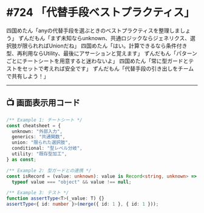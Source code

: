 # #724 「代替手段ベストプラクティス」

四国めたん「anyの代替手段を選ぶときのベストプラクティスを整理しましょう」
ずんだもん「まず未知ならunknown、共通ロジックならジェネリクス、選択肢が限られればUnionだね」
四国めたん「はい。計算できるなら条件付き型、再利用ならUtility、最後にアサーションと覚えます」
ずんだもん「パターンごとにチートシートを用意すると迷わないよ」
四国めたん「常に型ガードとテストをセットで考えれば安全です」
ずんだもん「代替手段の引き出しをチームで共有しよう！」

---

## 📺 画面表示用コード

```typescript
/** Example 1: チートシート */
const cheatsheet = {
  unknown: "外部入力",
  generics: "共通関数",
  union: "限られた選択肢",
  conditional: "型レベル分岐",
  utility: "既存型加工",
} as const;

/** Example 2: 型ガードとの連携 */
const isRecord = (value: unknown): value is Record<string, unknown> =>
  typeof value === "object" && value !== null;

/** Example 3: テスト */
function assertType<T>(_value: T) {}
assertType<{ id: number }>(merge({ id: 1 }, { id: 1 }));
```
